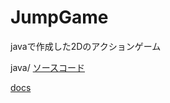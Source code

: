 # JumpGame
javaで作成した2Dのアクションゲーム

java/
[ソースコード](https://github.com/chonommmm/java_JumpGame/tree/main/java)

[docs](https://chonommmm.github.io/java_JumpGame/doc/kdg/chono/package-summary.html)


